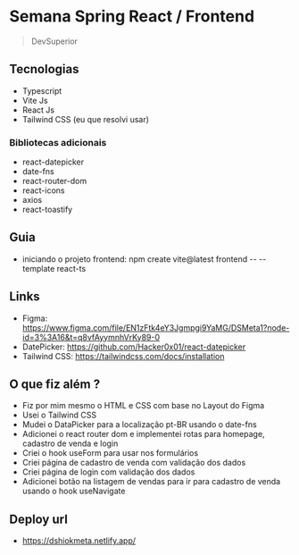 # Semana Spring React / Frontend

> DevSuperior

## Tecnologias

- Typescript
- Vite Js
- React Js
- Tailwind CSS (eu que resolvi usar)

### Bibliotecas adicionais

- react-datepicker
- date-fns
- react-router-dom
- react-icons
- axios
- react-toastify

## Guia

- iniciando o projeto frontend: npm create vite@latest frontend -- --template react-ts

## Links

- Figma: https://www.figma.com/file/EN1zFtk4eY3Jgmpgi9YaMG/DSMeta1?node-id=3%3A16&t=q8vfAyymnhVrKy89-0
- DatePicker: https://github.com/Hacker0x01/react-datepicker
- Tailwind CSS: https://tailwindcss.com/docs/installation

## O que fiz além ?

- Fiz por mim mesmo o HTML e CSS com base no Layout do Figma
- Usei o Tailwind CSS
- Mudei o DataPicker para a localização pt-BR usando o date-fns
- Adicionei o react router dom e implementei rotas para homepage, cadastro de venda e login
- Criei o hook useForm para usar nos formulários
- Criei página de cadastro de venda com validação dos dados
- Criei página de login com validação dos dados
- Adicionei botão na listagem de vendas para ir para cadastro de venda usando o hook useNavigate

## Deploy url

- https://dshiokmeta.netlify.app/
